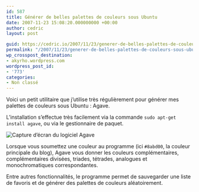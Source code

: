 ```yaml
---
id: 587
title: Générer de belles palettes de couleurs sous Ubuntu
date: 2007-11-23 15:08:20.000000000 +00:00
author: cedric
layout: post

guid: https://cedric.io/2007/11/23/generer-de-belles-palettes-de-couleurs-sous-ubuntu.html
permalink: "/2007/11/23/generer-de-belles-palettes-de-couleurs-sous-ubuntu/"
wp_crosspost_destination:
- akyrho.wordpress.com
wordpress_post_id:
- '773'
categories:
- Non classé
---
```

Voici un petit utilitaire que j’utilise très régulièrement pour générer mes palettes de couleurs sous Ubuntu : Agave.

L’installation s’effectue très facilement via la commande <code class="highlighter-rouge">sudo apt-get install agave</code>, ou via le gestionnaire de paquet.

![Capture d’écran du logiciel Agave](/images/2007/11/capture-agave.png) 

Lorsque vous soumettez une couleur au programme (ici <code class="highlighter-rouge">#8abd00</code>, la couleur principale du blog), Agave vous donner les couleurs complémentaires, complémentaires divisées, triades, tétrades, analogues et monochromatiques correspondantes.

Entre autres fonctionnalités, le programme permet de sauvegarder une liste de favoris et de générer des palettes de couleurs aléatoirement.